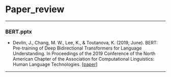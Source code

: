 # Paper_review

----------------------------------------------------

### BERT.pptx
  * Devlin, J., Chang, M. W., Lee, K., & Toutanova, K. (2019, June). BERT: Pre-training of Deep Bidirectional Transformers for Language Understanding. In Proceedings of the 2019 Conference of the North American Chapter of the Association for Computational Linguistics: Human Language Technologies. [[paper]](https://www.aclweb.org/anthology/N19-1423.pdf)

-----------------------------------------------------
